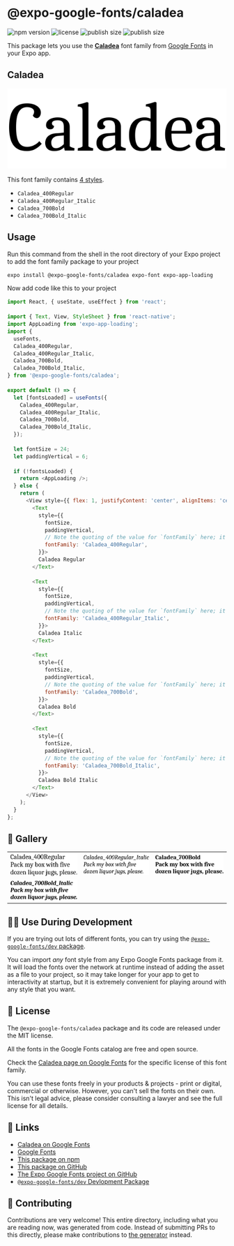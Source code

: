 # @expo-google-fonts/caladea

![npm version](https://flat.badgen.net/npm/v/@expo-google-fonts/caladea)
![license](https://flat.badgen.net/github/license/expo/google-fonts)
![publish size](https://flat.badgen.net/packagephobia/install/@expo-google-fonts/caladea)
![publish size](https://flat.badgen.net/packagephobia/publish/@expo-google-fonts/caladea)

This package lets you use the [**Caladea**](https://fonts.google.com/specimen/Caladea) font family from [Google Fonts](https://fonts.google.com/) in your Expo app.

## Caladea

![Caladea](./font-family.png)

This font family contains [4 styles](#-gallery).

- `Caladea_400Regular`
- `Caladea_400Regular_Italic`
- `Caladea_700Bold`
- `Caladea_700Bold_Italic`

## Usage

Run this command from the shell in the root directory of your Expo project to add the font family package to your project
```sh
expo install @expo-google-fonts/caladea expo-font expo-app-loading
```

Now add code like this to your project
```js
import React, { useState, useEffect } from 'react';

import { Text, View, StyleSheet } from 'react-native';
import AppLoading from 'expo-app-loading';
import {
  useFonts,
  Caladea_400Regular,
  Caladea_400Regular_Italic,
  Caladea_700Bold,
  Caladea_700Bold_Italic,
} from '@expo-google-fonts/caladea';

export default () => {
  let [fontsLoaded] = useFonts({
    Caladea_400Regular,
    Caladea_400Regular_Italic,
    Caladea_700Bold,
    Caladea_700Bold_Italic,
  });

  let fontSize = 24;
  let paddingVertical = 6;

  if (!fontsLoaded) {
    return <AppLoading />;
  } else {
    return (
      <View style={{ flex: 1, justifyContent: 'center', alignItems: 'center' }}>
        <Text
          style={{
            fontSize,
            paddingVertical,
            // Note the quoting of the value for `fontFamily` here; it expects a string!
            fontFamily: 'Caladea_400Regular',
          }}>
          Caladea Regular
        </Text>

        <Text
          style={{
            fontSize,
            paddingVertical,
            // Note the quoting of the value for `fontFamily` here; it expects a string!
            fontFamily: 'Caladea_400Regular_Italic',
          }}>
          Caladea Italic
        </Text>

        <Text
          style={{
            fontSize,
            paddingVertical,
            // Note the quoting of the value for `fontFamily` here; it expects a string!
            fontFamily: 'Caladea_700Bold',
          }}>
          Caladea Bold
        </Text>

        <Text
          style={{
            fontSize,
            paddingVertical,
            // Note the quoting of the value for `fontFamily` here; it expects a string!
            fontFamily: 'Caladea_700Bold_Italic',
          }}>
          Caladea Bold Italic
        </Text>
      </View>
    );
  }
};

```

## 🔡 Gallery


||||
|-|-|-|
|![Caladea_400Regular](./Caladea_400Regular.ttf.png)|![Caladea_400Regular_Italic](./Caladea_400Regular_Italic.ttf.png)|![Caladea_700Bold](./Caladea_700Bold.ttf.png)||
|![Caladea_700Bold_Italic](./Caladea_700Bold_Italic.ttf.png)||||


## 👩‍💻 Use During Development

If you are trying out lots of different fonts, you can try using the [`@expo-google-fonts/dev` package](https://github.com/expo/google-fonts/tree/master/font-packages/dev#readme).

You can import *any* font style from any Expo Google Fonts package from it. It will load the fonts
over the network at runtime instead of adding the asset as a file to your project, so it may take longer
for your app to get to interactivity at startup, but it is extremely convenient
for playing around with any style that you want.

## 📖 License

The `@expo-google-fonts/caladea` package and its code are released under the MIT license.

All the fonts in the Google Fonts catalog are free and open source.

Check the [Caladea page on Google Fonts](https://fonts.google.com/specimen/Caladea) for the specific license of this font family.

You can use these fonts freely in your products & projects - print or digital, commercial or otherwise. However, you can't sell the fonts on their own. This isn't legal advice, please consider consulting a lawyer and see the full license for all details.

## 🔗 Links

- [Caladea on Google Fonts](https://fonts.google.com/specimen/Caladea)
- [Google Fonts](https://fonts.google.com/)
- [This package on npm](https://www.npmjs.com/package/@expo-google-fonts/caladea)
- [This package on GitHub](https://github.com/expo/google-fonts/tree/master/font-packages/caladea)
- [The Expo Google Fonts project on GitHub](https://github.com/expo/google-fonts)
- [`@expo-google-fonts/dev` Devlopment Package](https://github.com/expo/google-fonts/tree/master/font-packages/dev)

## 🤝 Contributing

Contributions are very welcome! This entire directory, including what you are reading now, was generated from code. Instead of submitting PRs to this directly, please make contributions to [the generator](https://github.com/expo/google-fonts/tree/master/packages/generator) instead.
